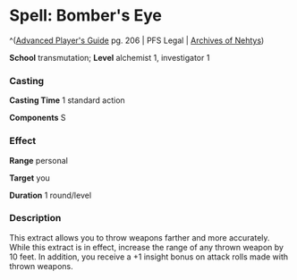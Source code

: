 # Spell: Bomber's Eye

^([Advanced Player's Guide][ss-bomber-s-eye] pg. 206 | PFS Legal | [Archives of Nehtys][sn-bomber-s-eye])

**School** transmutation; **Level** alchemist 1, investigator 1

### Casting

**Casting Time** 1 standard action

**Components** S

### Effect

**Range** personal

**Target** you

**Duration** 1 round/level

### Description

This extract allows you to throw weapons farther and more accurately. While this extract is in effect, increase the range of any thrown weapon by 10 feet. In addition, you receive a +1 insight bonus on attack rolls made with thrown weapons.

[ss-bomber-s-eye]: http://paizo.com/pathfinderRPG/v57
[sn-bomber-s-eye]: http://www.archivesofnethys.com/SpellDisplay.aspx?ItemName=Bomber%27s%20Eye
